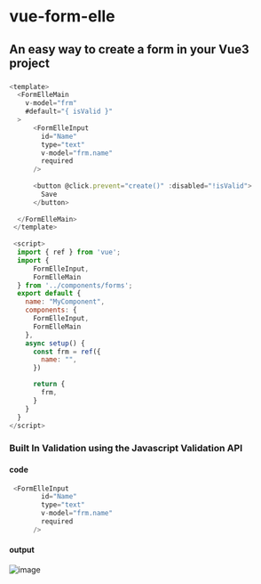 # vue-form-elle
## An easy way to create a form in your Vue3 project



###
```javascript
<template>
  <FormElleMain 
    v-model="frm"    
    #default="{ isValid }" 
  >
      <FormElleInput
        id="Name"
        type="text"  
        v-model="frm.name"
        required
      />      
         
      <button @click.prevent="create()" :disabled="!isValid">
        Save
      </button>
   
  </FormElleMain>
 </template> 
        
 <script>
  import { ref } from 'vue';
  import { 
      FormElleInput, 
      FormElleMain 
  } from '../components/forms';
  export default {
    name: "MyComponent",
    components: {
      FormElleInput,
      FormElleMain
    },
    async setup() {
      const frm = ref({
        name: "",
      })

      return {
        frm,
      }
    }
  }
</script>       

```

### Built In Validation using the Javascript Validation API

#### code
```javascript
 <FormElleInput
        id="Name"
        type="text"  
        v-model="frm.name"
        required
      />      
```

#### output
![image](https://user-images.githubusercontent.com/3206118/115892982-47ae9d00-a48a-11eb-8b32-fc122ac16a23.png)

